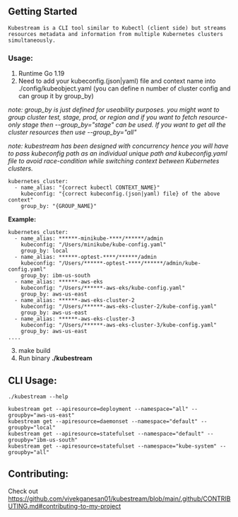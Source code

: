 ## Getting Started

    Kubestream is a CLI tool similar to Kubectl (client side) but streams resources metadata and information from multiple Kubernetes clusters simultaneously.

### Usage:

1. Runtime Go 1.19
2. Need to add your kubeconfig.(json|yaml) file and context name into ./config/kubeobject.yaml (you can define n number of cluster config and can group it by group_by)

*note: 
    group_by is just defined for useability purposes. you might want to group cluster test, stage, prod, or region and if you want to fetch resource-only stage then --group_by="stage" can be used. If you want to get all the cluster resources then use --group_by="all"*

*note: 
    kubestream has been designed with concurrency hence you will have to pass kubeconfig path as an individual unique path and kubeconfig.yaml file to avoid race-condition while switching context between Kubernetes clusters.*



```
kubernetes_cluster:
  - name_alias: "{correct kubectl CONTEXT_NAME}"
    kubeconfig: "{correct kubeconfig.(json|yaml) file} of the above context"
    group_by: "{GROUP_NAME}"
```

**Example:**

```
kubernetes_cluster:
  - name_alias: ******-minikube-****/******/admin
    kubeconfig: "/Users/minikube/kube-config.yaml"
    group_by: local
  - name_alias: ******-optest-****/******/admin
    kubeconfig: "/Users/******-optest-****/******/admin/kube-config.yaml"
    group_by: ibm-us-south
  - name_alias: ******-aws-eks
    kubeconfig: "/Users/******-aws-eks/kube-config.yaml"
    group_by: aws-us-east
  - name_alias: ******-aws-eks-cluster-2
    kubeconfig: "/Users/******-aws-eks-cluster-2/kube-config.yaml"
    group_by: aws-us-east
  - name_alias: ******-aws-eks-cluster-3
    kubeconfig: "/Users/******-aws-eks-cluster-3/kube-config.yaml"
    group_by: aws-us-east
....
```

3. make build
4. Run binary **./kubestream**



CLI Usage:
---
```
./kubestream --help

kubestream get --apiresource=deployment --namespace="all" --groupby="aws-us-east"
kubestream get --apiresource=daemonset --namespace="default" --groupby="local"
kubestream get --apiresource=statefulset --namespace="default" --groupby="ibm-us-south"
kubestream get --apiresource=statefulset --namespace="kube-system" --groupby="all"
```

Contributing: 
---

Check out https://github.com/vivekganesan01/kubestream/blob/main/.github/CONTRIBUTING.md#contributing-to-my-project 
